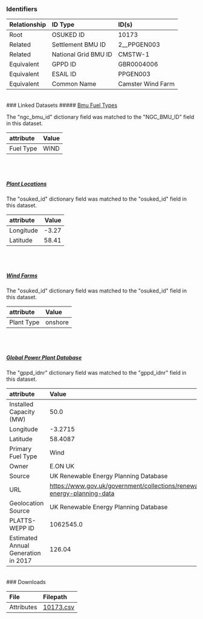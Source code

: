 ### Identifiers

| Relationship   | ID Type              | ID(s)             |
|:---------------|:---------------------|:------------------|
| Root           | OSUKED ID            | 10173             |
| Related        | Settlement BMU ID    | 2__PPGEN003       |
| Related        | National Grid BMU ID | CMSTW-1           |
| Equivalent     | GPPD ID              | GBR0004006        |
| Equivalent     | ESAIL ID             | PPGEN003          |
| Equivalent     | Common Name          | Camster Wind Farm |

<br>
### Linked Datasets
##### <a href="https://osuked.github.io/Power-Station-Dictionary/datasets/bmu-fuel-types">Bmu Fuel Types</a>



The "ngc_bmu_id" dictionary field was matched to the "NGC_BMU_ID" field in this dataset.

| attribute   | Value   |
|:------------|:--------|
| Fuel Type   | WIND    |

<br><br>
##### <a href="https://osuked.github.io/Power-Station-Dictionary/datasets/plant-locations">Plant Locations</a>



The "osuked_id" dictionary field was matched to the "osuked_id" field in this dataset.

| attribute   |   Value |
|:------------|--------:|
| Longitude   |   -3.27 |
| Latitude    |   58.41 |

<br><br>
##### <a href="https://osuked.github.io/Power-Station-Dictionary/datasets/wind-farms">Wind Farms</a>



The "osuked_id" dictionary field was matched to the "osuked_id" field in this dataset.

| attribute   | Value   |
|:------------|:--------|
| Plant Type  | onshore |

<br><br>
##### <a href="https://osuked.github.io/Power-Station-Dictionary/datasets/global-power-plant-database">Global Power Plant Database</a>



The "gppd_idnr" dictionary field was matched to the "gppd_idnr" field in this dataset.

| attribute                           | Value                                                                    |
|:------------------------------------|:-------------------------------------------------------------------------|
| Installed Capacity (MW)             | 50.0                                                                     |
| Longitude                           | -3.2715                                                                  |
| Latitude                            | 58.4087                                                                  |
| Primary Fuel Type                   | Wind                                                                     |
| Owner                               | E.ON UK                                                                  |
| Source                              | UK Renewable Energy Planning Database                                    |
| URL                                 | https://www.gov.uk/government/collections/renewable-energy-planning-data |
| Geolocation Source                  | UK Renewable Energy Planning Database                                    |
| PLATTS-WEPP ID                      | 1062545.0                                                                |
| Estimated Annual Generation in 2017 | 126.04                                                                   |


<br>
### Downloads


| File       | Filepath                                                                              |
|:-----------|:--------------------------------------------------------------------------------------|
| Attributes | [10173.csv](https://osuked.github.io/Power-Station-Dictionary/object_attrs/10173.csv) |
